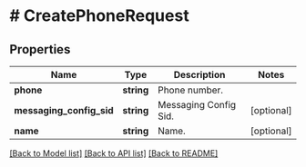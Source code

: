 # # CreatePhoneRequest

## Properties

Name | Type | Description | Notes
------------ | ------------- | ------------- | -------------
**phone** | **string** | Phone number. |
**messaging_config_sid** | **string** | Messaging Config Sid. | [optional]
**name** | **string** | Name. | [optional]

[[Back to Model list]](../../README.md#models) [[Back to API list]](../../README.md#endpoints) [[Back to README]](../../README.md)
